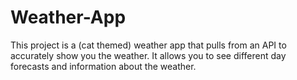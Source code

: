# Weather-App
This project is a (cat themed) weather app that pulls from an API to accurately show you the weather. It allows you to see different day forecasts and information about the weather.
